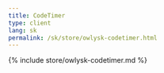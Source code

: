 ```yaml
---
title: CodeTimer
type: client
lang: sk
permalink: /sk/store/owlysk-codetimer.html
---
```


{% include store/owlysk-codetimer.md %}
 
